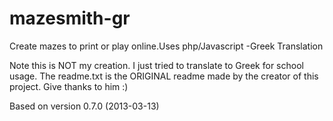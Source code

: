 # mazesmith-gr
Create mazes to print or play online.Uses  php/Javascript -Greek Translation

Note this is NOT my creation. I just tried to translate to Greek for school usage.
The readme.txt is the ORIGINAL readme made by the creator of this project. Give thanks to him :)

Based on version 0.7.0 (2013-03-13)
